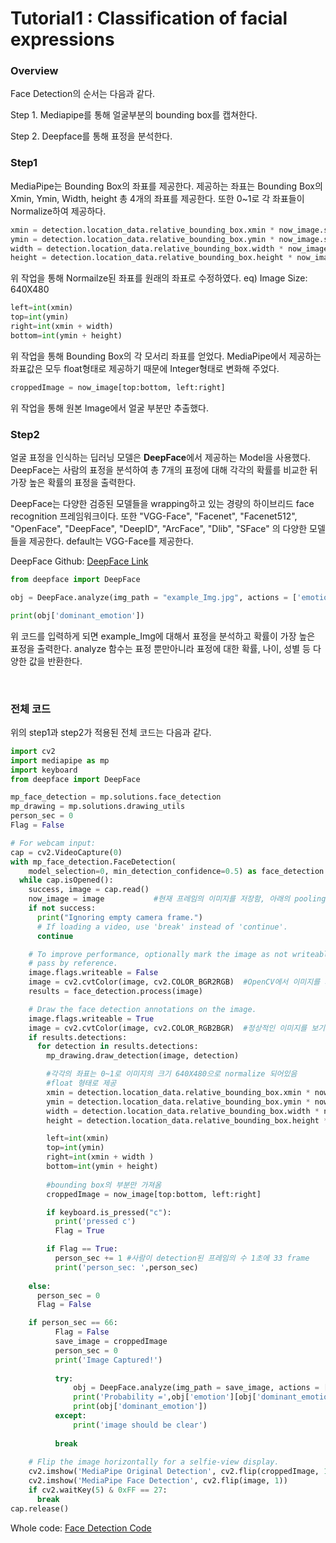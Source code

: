 

# Tutorial1 : Classification of facial expressions


### Overview

Face Detection의 순서는 다음과 같다.

Step 1. Mediapipe를 통해 얼굴부분의 bounding box를 캡쳐한다.

Step 2. Deepface를 통해 표정을 분석한다.




### Step1 
MediaPipe는 Bounding Box의 좌표를 제공한다. 제공하는 좌표는 Bounding Box의 Xmin, Ymin, Width, height 총 4개의 좌표를 제공한다. 또한 0~1로 각 좌표들이 Normalize하여 제공하다.

```python
xmin = detection.location_data.relative_bounding_box.xmin * now_image.shape[1]
ymin = detection.location_data.relative_bounding_box.ymin * now_image.shape[0]
width = detection.location_data.relative_bounding_box.width * now_image.shape[1]
height = detection.location_data.relative_bounding_box.height * now_image.shape[0]
```

위 작업을 통해 Normailze된 좌표를 원래의 좌표로 수정하였다. eq) Image Size: 640X480

```python
left=int(xmin)
top=int(ymin)
right=int(xmin + width)
bottom=int(ymin + height)
```

위 작업을 통해 Bounding Box의 각 모서리 좌표를 얻었다. MediaPipe에서 제공하는 좌표값은 모두 float형태로 제공하기 때문에 Integer형태로 변화해 주었다.

```python
croppedImage = now_image[top:bottom, left:right]
```

위 작업을 통해 원본 Image에서 얼굴 부분만 추출했다.



### Step2
얼굴 표정을 인식하는 딥러닝 모델은 **DeepFace**에서 제공하는 Model을 사용했다. DeepFace는 사람의 표정을 분석하여 총 7개의 표정에 대해 각각의 확률를 비교한 뒤 가장 높은 확률의 표정을 출력한다.

DeepFace는 다양한 검증된 모델들을 wrapping하고 있는 경량의 하이브리드 face recognition 프레임워크이다. 또한 "VGG-Face", "Facenet", "Facenet512", "OpenFace", "DeepFace", "DeepID", "ArcFace", "Dlib", "SFace" 의 다양한 모델들을 제공한다. default는 VGG-Face를 제공한다.

DeepFace Github: [DeepFace Link](https://github.com/serengil/deepface)

```python
from deepface import DeepFace

obj = DeepFace.analyze(img_path = "example_Img.jpg", actions = ['emotion'], enforce_detection= False)

print(obj['dominant_emotion'])
```

위 코드를 입력하게 되면 example_Img에 대해서 표정을 분석하고 확률이 가장 높은 표정을 출력한다.  analyze 함수는 표정 뿐만아니라 표정에 대한 확률, 나이,  성별 등 다양한 값을 반환한다.

<br/>

### 전체 코드

위의 step1과 step2가 적용된 전체 코드는 다음과 같다.

```python
import cv2
import mediapipe as mp
import keyboard
from deepface import DeepFace

mp_face_detection = mp.solutions.face_detection
mp_drawing = mp.solutions.drawing_utils
person_sec = 0
Flag = False

# For webcam input:
cap = cv2.VideoCapture(0)
with mp_face_detection.FaceDetection(
    model_selection=0, min_detection_confidence=0.5) as face_detection:
  while cap.isOpened():
    success, image = cap.read()
    now_image = image           #현재 프레임의 이미지를 저장함, 아래의 pooling과정에서 image를 바꾸기 때문 
    if not success:
      print("Ignoring empty camera frame.")
      # If loading a video, use 'break' instead of 'continue'.
      continue

    # To improve performance, optionally mark the image as not writeable to
    # pass by reference.
    image.flags.writeable = False
    image = cv2.cvtColor(image, cv2.COLOR_BGR2RGB)  #OpenCV에서 이미지를 처리하기 위해서는 BGR -> RGB
    results = face_detection.process(image)

    # Draw the face detection annotations on the image.
    image.flags.writeable = True
    image = cv2.cvtColor(image, cv2.COLOR_RGB2BGR)  #정상적인 이미지를 보기위해 RGB -> BGR
    if results.detections:
      for detection in results.detections:
        mp_drawing.draw_detection(image, detection)

        #각각의 좌표는 0~1로 이미지의 크기 640X480으로 normalize 되어있음 
        #float 형태로 제공
        xmin = detection.location_data.relative_bounding_box.xmin * now_image.shape[1]
        ymin = detection.location_data.relative_bounding_box.ymin * now_image.shape[0]
        width = detection.location_data.relative_bounding_box.width * now_image.shape[1]
        height = detection.location_data.relative_bounding_box.height * now_image.shape[0]

        left=int(xmin) 
        top=int(ymin) 
        right=int(xmin + width )
        bottom=int(ymin + height)
        
        #bounding box의 부분만 가져옴
        croppedImage = now_image[top:bottom, left:right]

        if keyboard.is_pressed("c"):
          print('pressed c')
          Flag = True

        if Flag == True:
          person_sec += 1 #사람이 detection된 프레임의 수 1초에 33 frame
          print('person_sec: ',person_sec)
          
    else:
      person_sec = 0
      Flag = False

    if person_sec == 66:
          Flag = False
          save_image = croppedImage
          person_sec = 0
          print('Image Captured!')
          
          try:
              obj = DeepFace.analyze(img_path = save_image, actions = ['emotion'], enforce_detection= False)
              print('Probability =',obj['emotion'][obj['dominant_emotion']])
              print(obj['dominant_emotion'])
          except:
              print('image should be clear')
          
          break
            
    # Flip the image horizontally for a selfie-view display.
    cv2.imshow('MediaPipe Original Detection', cv2.flip(croppedImage, 1)) #카메라 끄는 것으로
    cv2.imshow('MediaPipe Face Detection', cv2.flip(image, 1))
    if cv2.waitKey(5) & 0xFF == 27:
      break
cap.release()
```

Whole code: [Face Detection Code](https://github.com/jw-park-980508/Digital-Twin-Automation/blob/main/Automation/Code/face_detect.py)
